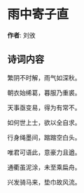 # 雨中寄子直

**作者**: 刘攽

## 诗词内容

繁阴不时解，雨气如深秋。

朝衣始𫄨葛，暮服乃重裘。

天事亟变易，得为有常不。

如何世上士，欲以全自求。

行身绳墨间，蹜蹜空白头。

唯君可语此，意豪力且遒。

通衢虽泥涂，未至乘扁舟。

兴发骑马来，垫巾故风流。

